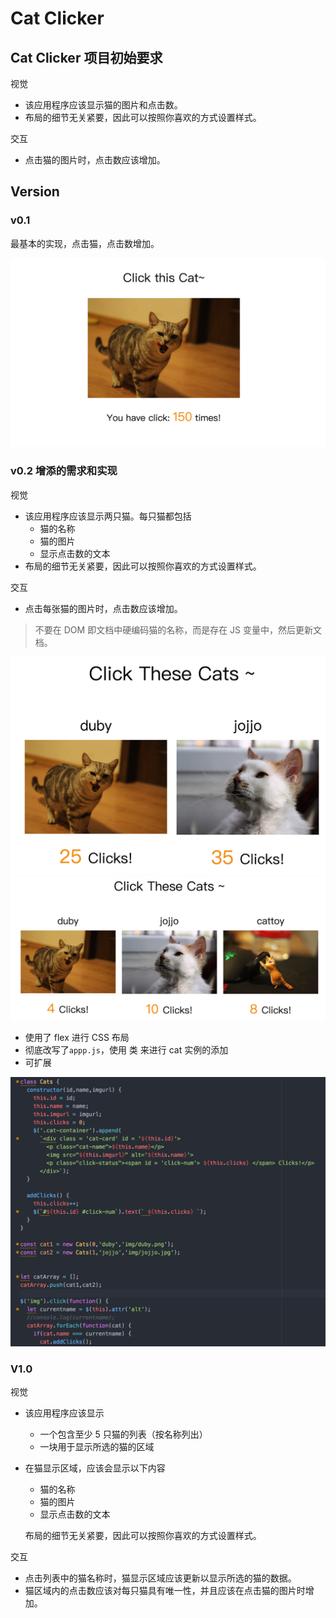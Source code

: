 # Cat Clicker



## Cat Clicker 项目初始要求

视觉

- 该应用程序应该显示猫的图片和点击数。
- 布局的细节无关紧要，因此可以按照你喜欢的方式设置样式。

交互

- 点击猫的图片时，点击数应该增加。

## Version
### v0.1

最基本的实现，点击猫，点击数增加。

![](assets/README-5a370.png)

### v0.2 增添的需求和实现

视觉

- 该应用程序应该显示两只猫。每只猫都包括
  - 猫的名称
  - 猫的图片
  - 显示点击数的文本
- 布局的细节无关紧要，因此可以按照你喜欢的方式设置样式。

交互

- 点击每张猫的图片时，点击数应该增加。

>不要在 DOM 即文档中硬编码猫的名称，而是存在 JS 变量中，然后更新文档。


![](assets/README-13d0e.png)
![](assets/README-812f0.png)

- 使用了 flex 进行 CSS 布局
- 彻底改写了`appp.js`，使用 类 来进行 cat 实例的添加
- 可扩展

![](assets/README-f620a.png)


### V1.0

视觉

- 该应用程序应该显示

  - 一个包含至少 5 只猫的列表（按名称列出）
  - 一块用于显示所选的猫的区域

- 在猫显示区域，应该会显示以下内容

  - 猫的名称
  - 猫的图片
  - 显示点击数的文本

  布局的细节无关紧要，因此可以按照你喜欢的方式设置样式。

交互

- 点击列表中的猫名称时，猫显示区域应该更新以显示所选的猫的数据。
- 猫区域内的点击数应该对每只猫具有唯一性，并且应该在点击猫的图片时增加。
